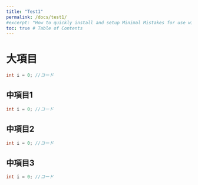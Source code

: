 ```yaml
---
title: "Test1"
permalink: /docs/test1/
#excerpt: "How to quickly install and setup Minimal Mistakes for use with GitHub Pages."
toc: true # Table of Contents
---
```


# 大項目

```java
int i = 0; //コード
```

## 中項目1

```java
int i = 0; //コード
```

## 中項目2

```java
int i = 0; //コード
```

## 中項目3

```java
int i = 0; //コード
```

